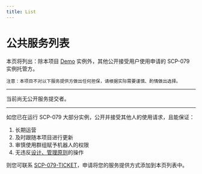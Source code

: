 ```yaml
---
title: List
---
```


<link rel="stylesheet" href="/css/chinese.css">

# 公共服务列表

本页将列出：除本项目 [Demo](/readme/) 实例外，其他公开接受用户使用申请的 SCP-079 实例托管方。

`注意：本项目不对以下服务提供方做出任何担保，请根据实际需要谨慎、酌情做出选择。`

---

当前尚无公开服务提交者。

---

如您已在运行 SCP-079 大部分实例，公开并接受其他人的使用请求，且能保证：

1. 长期运营
2. 及时跟随本项目进行更新
3. 审慎使用群组赋予机器人的权限
4. 无违反[设计、管理原则](/principles-zh/)的操作

则您可联系 [SCP-079-TICKET](https://t.me/SCP_079_TICKET_BOT)，申请将您的服务提供方式添加到本页列表中。
